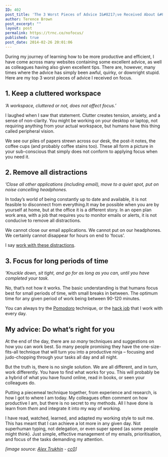 ```yaml
---
ID: 402
post_title: 'The 3 Worst Pieces of Advice I&#8217;ve Received About &#8216;Focus&#8217;'
author: Terence Brown
post_excerpt: ""
layout: post
permalink: https://trnc.co/nofocus/
published: true
post_date: 2014-02-26 20:01:06
---
```

During my journey of learning how to be more productive and efficient, I have come across many websites containing some excellent advice, as well as colleagues having also given excellent tips. There are, however, many times where the advice has simply been awful, quirky, or downright stupid. Here are my top 3 worst pieces of advice I received on focus.

<h2>1&#46; Keep a cluttered workspace</h2>

<em>’A workspace, cluttered or not, does not affect focus.’</em>

I laughed when I saw that statement. Clutter creates tension, anxiety, and a sense of non-clarity. You might be working on your desktop or laptop, not requiring anything from your actual workspace, but humans have this thing called peripheral vision.

We see our piles of papers strewn across our desk, the post-it notes, the coffee cups (and probably coffee stains too). These all form a picture in your sub-conscious that simply does not conform to applying focus when you need it.

<h2>2&#46; Remove all distractions</h2>

<em>’Close all other applications (including email), move to a quiet spot, put on noise cancelling headphones.</em>

In today’s world of being constantly up to date and available, it is not feasible to disconnect from everything.It may be possible when you are by yourself at home, but at the office it is a different story. In an open plan work area, with a job that requires you to monitor emails or alerts, it is not conducive to remove all distractions.

We cannot close our email applications. We cannot put on our headphones. We certainly cannot disappear for hours on end to ‘focus’.

I say <a href="http://helpgrowchange.com/distraction">work with these distractions</a>.

<h2>3&#46; Focus for long periods of time</h2>

<em>’Knuckle down, sit tight, and go for as long as you can, until you have completed your task.</em>

No, that’s not how it works. The basic understanding is that humans focus best for small periods of time, with small breaks in between. The optimum time for any given period of work being between 90-120 minutes.

You can always try the <a href="http://pomodorotechnique.com/">Pomodoro</a> technique, or the <a href="http://helpgrowchange.com/focus">hack job</a> that I work with every day.

<h2>My advice: Do what’s right for you</h2>

At the end of the day, there are <em>so many</em> techniques and suggestions on how you can work best. So many people promising they have the one-size-fits-all technique that will turn you into a productive ninja – focusing and judo-chopping through your tasks all day and all night.

But the truth is, there is no single solution. We are all different, and in turn, work differently. You have to find what works for you. This will probably be a hybrid of what you have found online, read in books, or seen your colleagues do.

Putting a piecemeal technique together, from experience and research, is how I got to where I am today. My colleagues often comment on how productive I am, but there is no secret to my methods. All I have done is learn from <em>them</em> and integrate it into my way of working.

I have read, watched, learned, and adapted my working style to suit me. This has meant that I can achieve a lot more in any given day. Not superhuman typing, not delegation, or even super speed (as some people might think). Just simple, effective management of my emails, prioritisation, and focus of the tasks demanding my attention.

<em>[image source: <a href="http://unsplash.com/post/61559883663/download-by-zugr">Alex Trukhin</a> - <a href="http://creativecommons.org/about/cc0">cc0</a>]</em>